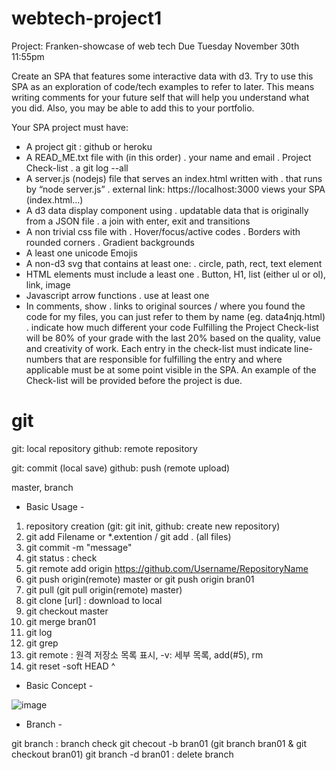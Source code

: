 # webtech-project1
Project: Franken-showcase of web tech
Due Tuesday November 30th 11:55pm

Create an SPA that features some interactive data with d3. Try to use this SPA as an exploration of code/tech examples to refer to later. This means writing comments for your future self that will help you understand what you did. Also, you may be able to add this to your portfolio.

Your SPA project must have:
- A project git : github or heroku
- A READ_ME.txt file with (in this order)
. your name and email
. Project Check-list
. a git log --all
- A server.js (nodejs) file that serves an index.html written with
. that runs by “node server.js”
. external link: https://localhost:3000 views your SPA (index.html…)
- A d3 data display component using
. updatable data that is originally from a JSON file
. a join with enter, exit and transitions
- A non trivial css file with
. Hover/focus/active codes
. Borders with rounded corners
. Gradient backgrounds
- A least one unicode Emojis
- A non-d3 svg that contains at least one:
. circle, path, rect, text element
- HTML elements must include a least one
. Button, H1, list (either ul or ol), link, image
- Javascript arrow functions
. use at least one
- In comments, show
. links to original sources / where you found the code
for my files, you can just refer to them by name (eg. data4njq.html)
. indicate how much different your code
Fulfilling the Project Check-list will be 80% of your grade with the last 20% based on the quality, value and creativity of work. Each entry in the check-list must indicate line-numbers that are responsible for fulfilling the entry and where applicable must be at some point visible in the SPA. An example of the Check-list will be provided before the project is due.
# git
git: local repository
github: remote repository

git: commit (local save)
github: push (remote upload)

master, branch

- Basic Usage -
1. repository creation (git: git init, github: create new repository)
2. git add Filename or *.extention / git add . (all files)
3. git commit -m "message"
4. git status : check
5. git remote add origin https://github.com/Username/RepositoryName
6. git push origin(remote) master or git push origin bran01
7. git pull (git pull origin(remote) master)
8. git clone [url] : download to local
9. git checkout master
10. git merge bran01
11. git log
12. git grep
13. git remote : 원격 저장소 목록 표시, -v: 세부 목록, add(#5), rm
14. git reset -soft HEAD ^ 

- Basic Concept -


![image](https://user-images.githubusercontent.com/68491757/142261040-39ae4e21-6c12-4e4d-9ad2-9a31265bbe04.png)




- Branch -

git branch : branch check
git checout -b bran01 (git branch bran01 & git checkout bran01)
git branch -d bran01 : delete branch
